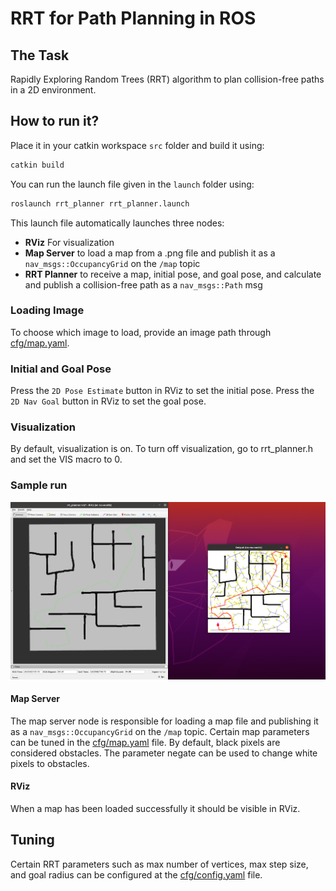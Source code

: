 # RRT for Path Planning in ROS

## The Task
Rapidly Exploring Random Trees (RRT) algorithm to plan collision-free paths in a 2D environment.

## How to run it?
Place it in your catkin workspace `src` folder and build it using:
```bash
catkin build
```

You can run the launch file given in the `launch` folder using:
```bash
roslaunch rrt_planner rrt_planner.launch
```

This launch file automatically launches three nodes:
- **RViz** For visualization
- **Map Server** to load a map from a .png file and publish it as a `nav_msgs::OccupancyGrid` on the `/map` topic
- **RRT Planner** to receive a map, initial pose, and goal pose, and calculate and publish a collision-free path as a `nav_msgs::Path` msg

### Loading Image 
To choose which image to load, provide an image path through [cfg/map.yaml](cfg/map.yaml).

### Initial and Goal Pose 
Press the `2D Pose Estimate` button in RViz to set the initial pose. Press the `2D Nav Goal` button in RViz to set the goal pose.

### Visualization
By default, visualization is on. To turn off visualization, go to rrt_planner.h and set the VIS macro to 0.

### Sample run
![alt text](resources/samplerun.png)

#### Map Server
The map server node is responsible for loading a map file and publishing it as a `nav_msgs::OccupancyGrid` on the `/map` topic.
Certain map parameters can be tuned in the [cfg/map.yaml](cfg/map.yaml) file. By default, black pixels are considered obstacles.
The parameter negate can be used to change white pixels to obstacles.

#### RViz
When a map has been loaded successfully it should be visible in RViz. 

## Tuning
Certain RRT parameters such as max number of vertices, max step size, and goal radius can be configured at the [cfg/config.yaml](cfg/config.yaml) file.



